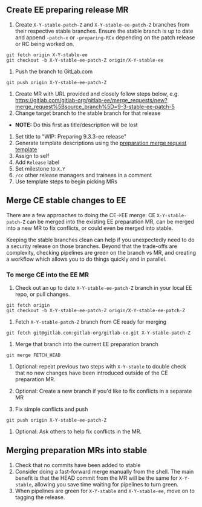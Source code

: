 ## Create EE preparing release MR

1. Create `X-Y-stable-patch-Z` and `X-Y-stable-ee-patch-Z` branches from their respective stable branches. Ensure the stable branch is up to date and append `-patch-x` or `-preparing-RCx` depending on the patch release or RC being worked on.
```
git fetch origin X-Y-stable-ee
git checkout -b X-Y-stable-ee-patch-Z origin/X-Y-stable-ee
```

1. Push the branch to GitLab.com
```
git push origin X-Y-stable-ee-patch-Z
```

1. Create MR with URL provided and closely follow steps below, e.g. https://gitlab.com/gitlab-org/gitlab-ee/merge_requests/new?merge_request%5Bsource_branch%5D=9-3-stable-ee-patch-5
1.  Change target branch to the stable branch for that release
  - **NOTE:** Do this first as title/description will be lost
1. Set title to "WIP: Preparing 9.3.3-ee release"
1. Generate template descriptions using the [preparation merge request template](../templates/preparation_merge_request.md.erb)
1. Assign to self
1. Add `Release` label
1. Set milestone to `X.Y`
1. `/cc` other release managers and trainees in a comment
1. Use template steps to begin picking MRs

## Merge CE stable changes to EE

There are a few approaches to doing the CE->EE merge: CE `X-Y-stable-patch-Z` can be merged into the existing EE preparation MR, can be merged into a new MR to fix conflicts, or could even be merged into stable.

Keeping the stable branches clean can help if you unexpectedly need to do a security release on those branches. Beyond that the trade-offs are complexity, checking pipelines are green on the branch vs MR, and creating a workflow which allows you to do things quickly and in parallel.

### To merge CE into the EE MR

1. Check out an up to date  `X-Y-stable-ee-patch-Z` branch in your local EE repo, or pull changes.
```
git fetch origin
git checkout -b X-Y-stable-ee-patch-Z origin/X-Y-stable-ee-patch-Z
```

1. Fetch `X-Y-stable-patch-Z` branch from CE ready for merging
```
git fetch git@gitlab.com:gitlab-org/gitlab-ce.git X-Y-stable-patch-Z
```

1. Merge that branch into the current EE preparation branch
```
git merge FETCH_HEAD
```

1. Optional: repeat previous two steps with `X-Y-stable` to double check that no new changes have been introduced outside of the CE preparation MR.

1. Optional: Create a new branch if you'd like to fix conflicts in a separate MR

1. Fix simple conflicts and push
```
git push origin X-Y-stable-ee-patch-Z
```

1. Optional: Ask others to help fix conflicts in the MR.

## Merging preparation MRs into stable

1. Check that no commits have been added to stable
1. Consider doing a fast-forward merge manually from the shell. The main benefit is that the HEAD commit from the MR will be the same for `X-Y-stable`, allowing you save time waiting for pipelines to turn green.
1. When pipelines are green for `X-Y-stable` and `X-Y-stable-ee`, move on to tagging the release.
